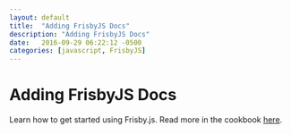 ```yaml
---
layout: default
title:  "Adding FrisbyJS Docs"
description: "Adding FrisbyJS Docs"
date:   2016-09-29 06:22:12 -0500
categories: [javascript, FrisbyJS]
---
```

# Adding FrisbyJS Docs

Learn how to get started using Frisby.js. Read more in the
cookbook [here](/book/rest/javascript/frisbyjs.html).
